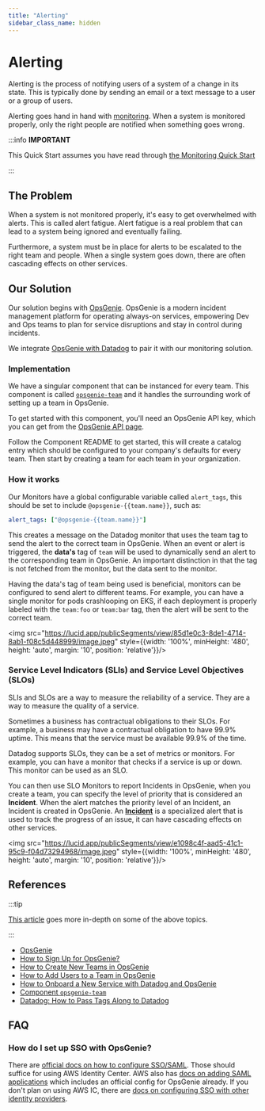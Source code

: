 ```yaml
---
title: "Alerting"
sidebar_class_name: hidden
---
```


# Alerting

Alerting is the process of notifying users of a system of a change in its state. This is typically done by sending an email or a text message to a user or a group of users.

Alerting goes hand in hand with [monitoring](/reference-architecture/fundamentals/monitoring/). When a system is monitored properly, only the right people are notified when something goes wrong.

:::info
**IMPORTANT**

This Quick Start assumes you have read through [the Monitoring Quick Start](/reference-architecture/fundamentals/monitoring/)

:::

## The Problem


When a system is not monitored properly, it's easy to get overwhelmed with alerts. This is called alert fatigue. Alert fatigue is a real problem that can lead to a system being ignored and eventually failing.

Furthermore, a system must be in place for alerts to be escalated to the right team and people. When a single system goes down, there are often cascading effects on other services.

## Our Solution

Our solution begins with [OpsGenie](https://www.opsgenie.com/). OpsGenie is a modern incident management platform for operating always-on services, empowering Dev and Ops teams to plan for service disruptions and stay in control during incidents.

We integrate [OpsGenie with Datadog](https://support.atlassian.com/opsgenie/docs/integrate-opsgenie-with-datadog/) to pair it with our monitoring solution.

### Implementation

We have a singular component that can be instanced for every team. This component is called [`opsgenie-team`](/components/library/aws/opsgenie-team/) and it handles the surrounding work of setting up a team in OpsGenie.

To get started with this component, you'll need an OpsGenie API key, which you can get from the [OpsGenie API page](https://support.atlassian.com/opsgenie/docs/api-key-management/).

Follow the Component README to get started, this will create a catalog entry which should be configured to your company's defaults for every team. Then start by creating a team for each team in your organization.

### How it works

Our Monitors have a global configurable variable called `alert_tags`, this should be set to include `@opsgenie-{{team.name}}`, such as:

```yaml
alert_tags: ["@opsgenie-{{team.name}}"]
```

This creates a message on the Datadog monitor that uses the team tag to send the alert to the correct team in OpsGenie. When an event or alert is triggered, the **data's** tag of `team` will be used to dynamically send an alert to the corresponding team in OpsGenie. An important distinction in that the tag is not fetched from the monitor, but the data sent to the monitor.

Having the data's tag of team being used is beneficial, monitors can be configured to send alert to different teams. For example, you can have a single monitor for pods crashlooping on EKS, if each deployment is properly labeled with the `team:foo` or `team:bar` tag, then the alert will be sent to the correct team.

<img src="https://lucid.app/publicSegments/view/85d1e0c3-8de1-4714-8ab1-f08c5d448999/image.jpeg" style={{width: '100%', minHeight: '480', height: 'auto', margin: '10', position: 'relative'}}/><br/>

### Service Level Indicators (SLIs) and Service Level Objectives (SLOs)

SLIs and SLOs are a way to measure the reliability of a service. They are a way to measure the quality of a service.

Sometimes a business has contractual obligations to their SLOs. For example, a business may have a contractual obligation to have 99.9% uptime. This means that the service must be available 99.9% of the time.

Datadog supports SLOs, they can be a set of metrics or monitors. For example, you can have a monitor that checks if a service is up or down. This monitor can be used as an SLO.

You can then use SLO Monitors to report Incidents in OpsGenie, when you create a team, you can specify the level of priority that is considered an **Incident**. When the alert matches the priority level of an Incident, an Incident is created in OpsGenie. An [**Incident**](https://support.atlassian.com/opsgenie/docs/what-is-an-incident/) is a specialized alert that is used to track the progress of an issue, it can have cascading effects on other services.

<img src="https://lucid.app/publicSegments/view/e1098c4f-aad5-41c1-95c9-f04d73294968/image.jpeg" style={{width: '100%', minHeight: '480', height: 'auto', margin: '10', position: 'relative'}}/><br/>

## References

:::tip

[This article](/reference-architecture/how-to-guides/integrations/opsgenie/) goes more in-depth on some of the above topics.

:::

- [OpsGenie](https://www.opsgenie.com/)
- [How to Sign Up for OpsGenie?](/reference-architecture/how-to-guides/integrations/opsgenie/how-to-sign-up-for-opsgenie/)
- [How to Create New Teams in OpsGenie](/reference-architecture/how-to-guides/integrations/opsgenie/how-to-create-new-teams-in-opsgenie/)
- [How to Add Users to a Team in OpsGenie](/reference-architecture/how-to-guides/integrations/opsgenie/how-to-add-users-to-a-team-in-opsgenie/)
- [How to Onboard a New Service with Datadog and OpsGenie](/reference-architecture/how-to-guides/integrations/opsgenie/how-to-onboard-a-new-service-with-datadog-and-opsgenie/)
- [Component `opsgenie-team`](/components/library/aws/opsgenie-team/)
- [Datadog: How to Pass Tags Along to Datadog](/reference-architecture/how-to-guides/integrations/datadog/how-to-pass-tags-along-to-datadog/)

## FAQ

### How do I set up SSO with OpsGenie?

There are [official docs on how to configure SSO/SAML](https://support.atlassian.com/opsgenie/docs/configure-saml-based-sso/). Those should suffice for using AWS Identity Center. AWS also has
[docs on adding SAML applications](https://docs.aws.amazon.com/singlesignon/latest/userguide/saasapps.html)
which includes an official config for OpsGenie already. If you don't plan on using AWS IC, there
are [docs on configuring SSO with other identity providers](https://support.atlassian.com/opsgenie/docs/configure-sso-for-opsgenie/).
